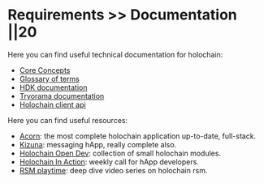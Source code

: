 # Requirements >> Documentation ||20

Here you can find useful technical documentation for holochain:

- [Core Concepts](https://developer.holochain.org/docs/concepts/)
- [Glossary of terms](https://developer.holochain.org/docs/glossary/)
- [HDK documentation](https://docs.rs/hdk/0.0.129/hdk/)
- [Tryorama documentation](https://github.com/holochain/tryorama)
- [Holochain client api](https://github.com/holochain/holochain-client-js)

Here you can find useful resources:

- [Acorn](https://github.com/h-be/acorn): the most complete holochain application up-to-date, full-stack.
- [Kizuna](https://github.com/hc-institute-japan/Kizuna): messaging hApp, really complete also.
- [Holochain Open Dev](https://github.com/holochain-open-dev): collection of small holochain modules.
- [Holochain In Action](https://www.youtube.com/channel/UCJwIuwkCI5HMSzHJpKys-RQ): weekly call for hApp developers.
- [RSM playtime](https://www.youtube.com/watch?v=u6iUg1BVzsY&list=PLOuXrtFJO6zWNK41Wgv62v5ju5CP3FbOT): deep dive video series on holochain rsm.